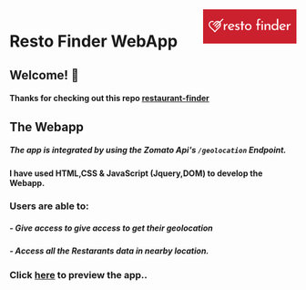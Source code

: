 <a href="https://resto-finder-webapp.netlify.app/">
    <img src="imgs/RestoFinderLogo.png" alt=""  align="right" height="60">
</a>

# Resto Finder WebApp

## Welcome! 👋

#### Thanks for checking out this repo [restaurant-finder](https://github.com/beharavenkatasatyaprasad/restaurant-finder/)

## The Webapp

##### The app is integrated by using the Zomato Api's `/geolocation` Endpoint.

#### I have used HTML,CSS & JavaScript (Jquery,DOM) to develop the Webapp.

### Users are able to:

##### - Give access to give access to get their geolocation

##### - Access all the Restarants data in nearby location.

### Click [here](https://resto-finder-webapp.netlify.app/) to preview the app..

<img  src="gifs/bars.gif" alt=""/>
